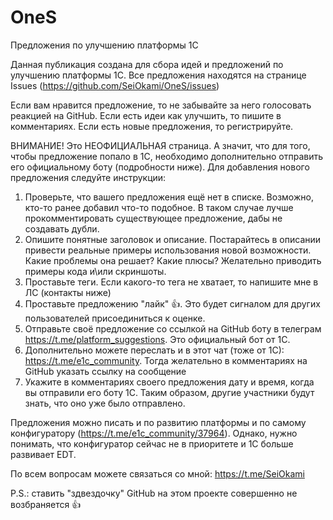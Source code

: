 # OneS
Предложения по улучшению платформы 1С

Данная публикация создана для сбора идей и предложений по улучшению платформы 1С.
Все предложения находятся на странице Issues (https://github.com/SeiOkami/OneS/issues)

Если вам нравится предложение, то не забывайте за него голосовать реакцией на GitHub.
Если есть идеи как улучшить, то пишите в комментариях.
Если есть новые предложения, то регистрируйте.

ВНИМАНИЕ! Это НЕОФИЦИАЛЬНАЯ страница. А значит, что для того, чтобы предложение попало в 1С, необходимо дополнительно отправить его официальному боту (подробности ниже).
Для добавления нового предложения следуйте инструкции:

1. Проверьте, что вашего предложения ещё нет в списке. Возможно, кто-то ранее добавил что-то подобное. В таком случае лучше прокомментировать существующее предложение, дабы не создавать дубли.
2. Опишите понятные заголовок и описание. Постарайтесь в описании привести реальные примеры использования новой возможности. Какие проблемы она решает? Какие плюсы? Желательно приводить примеры кода и\или скриншоты.
3. Проставьте теги. Если какого-то тега не хватает, то напишите мне в ЛС (контакты ниже)
4. Проставьте предложению "лайк" 👍. Это будет сигналом для других пользователей присоединиться к оценке.
5. Отправьте своё предложение со ссылкой на GitHub боту в телеграм https://t.me/platform_suggestions. Это официальный бот от 1С.
6. Дополнительно можете переслать и в этот чат (тоже от 1С): https://t.me/e1c_community. Тогда желательно в комментариях на GitHub указать ссылку на сообщение
7. Укажите в комментариях своего предложения дату и время, когда вы отправили его боту 1С. Таким образом, другие участники будут знать, что оно уже было отправлено.

Предложения можно писать и по развитию платформы и по самому конфигуратору (https://t.me/e1c_community/37964). 
Однако, нужно понимать, что конфигуратор сейчас не в приоритете и 1С больше развивает EDT.

По всем вопросам можете связаться со мной: https://t.me/SeiOkami

P.S.: ставить "здвездочку" GitHub на этом проекте совершенно не возбраняется 👍
